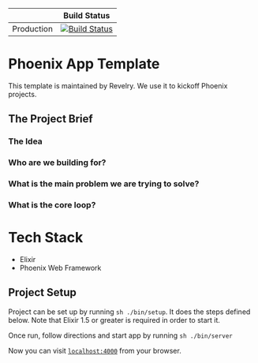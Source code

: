 |            | Build Status                                                                                                                                                                                   |
| ---------- | ---------------------------------------------------------------------------------------------------------------------------------------------------------------------------------------------- |
| Production | [![Build Status](https://travis-ci.com/revelrylabs/revelry_phoenix_app_template.svg?token=eDnMwv6sT4GHB9E2RzXt&branch=main)](https://travis-ci.com/revelrylabs/revelry_phoenix_app_template) |

# Phoenix App Template

This template is maintained by Revelry. We use it to kickoff Phoenix projects.  

## The Project Brief

### The Idea

### Who are we building for?

### What is the main problem we are trying to solve?

### What is the core loop?

# Tech Stack

- Elixir
- Phoenix Web Framework

## Project Setup

Project can be set up by running `sh ./bin/setup`. It does the steps defined below.
Note that Elixir 1.5 or greater is required in order to start it.

Once run, follow directions and start app by running `sh ./bin/server`

Now you can visit [`localhost:4000`](http://localhost:4000) from your browser.
